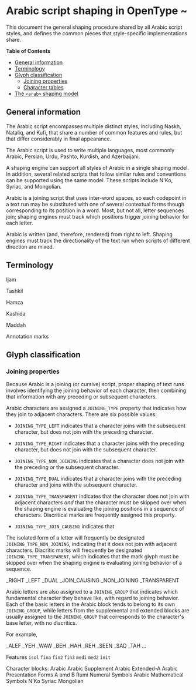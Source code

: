 # Arabic script shaping in OpenType ~

This document the general shaping procedure shared by all
Arabic script styles, and defines the common pieces that style-specific
implementations share. 


**Table of Contents**

  - [General information](#general-information)
  - [Terminology](#terminology)
  - [Glyph classification](#glyph-classification)
      - [Joining properties](#joining-properties)
	  - [Character tables](#character-tables)
  - [The `<arab>` shaping model](#the-arab-shaping-model)
  
  


## General information ##

The Arabic script encompasses multiple distinct styles, including Naskh,
Nataliq, and Kufi, that share a number of common features and rules,
but that differ considerably in final appearance. 

The Arabic script is used to write multiple languages, most commonly
Arabic, Persian, Urdu, Pashto, Kurdish, and Azerbaijani.

A shaping engine can support all styles of Arabic in a single shaping
model. In addition, several related scripts that follow similar rules
and conventions can be supported using the same model. These scripts
include N'Ko, Syriac, and Mongolian.

Arabic is a joining script that uses inter-word spaces, so each
codepoint in a text run may be substituted with one of several
contextual forms though corresponding to its position in a
word. Most, but not all, letter sequences join; shaping engines must
track which positions trigger joining behavior for each letter.

Arabic is written (and, therefore, rendered) from right to
left. Shaping engines must track the directionality of the text run
when scripts of different direction are mixed.

## Terminology ##

Ijam

Tashkil

Hamza

Kashida

Maddah

Annotation marks


## Glyph classification ##

### Joining properties ###

Because Arabic is a joining (or cursive) script, proper shaping of
text runs involves identifying the joining behavior of each character,
then combining that information with any preceding or subsequent
characters.

Arabic characters are assigned a `JOINING_TYPE` property that indicates
how they join to adjacent characters. There are six possible values:

  - `JOINING_TYPE_LEFT` indicates that a character joins with
    the subsequent character, but does not join with the preceding
    character. 
	
  - `JOINING_TYPE_RIGHT` indicates that a character joins with the
    preceding character, but does not join with the subsequent character.	

  - `JOINING_TYPE_NON_JOINING` indicates that a character does not
    join with the preceding or the subsequent character.
	
  - `JOINING_TYPE_DUAL` indicates that a character joins with the
    preceding character and joins with the subsequent character.
	
  - `JOINING_TYPE_TRANSPARENT` indicates that the character does not
    join with adjacent characters _and_ that the character must be
    skipped over when the shaping engine is evaluating the joining
    positions in a sequence of characters. Diacritical marks are
    frequently assigned this property.
	
  - `JOINING_TYPE_JOIN_CAUSING` indicates that
  


The isolated form of a letter will frequently be designated
`JOINING_TYPE_NON_JOINING`, indicating that it does not join with
adjacent characters. Diacritic marks will frequently be designated
`JOINING_TYPE_TRANSPARENT`, which indicates that the mark glyph must
be skipped over when the shaping engine is evaluating joining behavior
of a sequence.

_RIGHT
_LEFT
_DUAL
_JOIN_CAUSING
_NON_JOINING
_TRANSPARENT

Arabic letters are also assigned to a `JOINING_GROUP` that indicates
which fundamental character they behave like, with regard to joining
behavior. Each of the basic letters in the Arabic block tends to
belong to its own `JOINING_GROUP`, while letters from the supplemental and
extended blocks are usually assigned to the `JOINING_GROUP` that
corresponds to the character's base letter, with no diacritics.

For example, 



_ALEF
_YEH
_WAW
_BEH
_HAH
_REH
_SEEN
_SAD
_TAH
...


Features
`isol`
`fina`
`fin2`
`fin3`
`medi`
`med2`
`init`


Character blocks:
Arabic
Arabic Supplement
Arabic Extended-A
Arabic Presentation Forms A amd B
Rumi Numeral Symbols
Arabic Mathematical Symbols
N'Ko
Syriac
Mongolian
